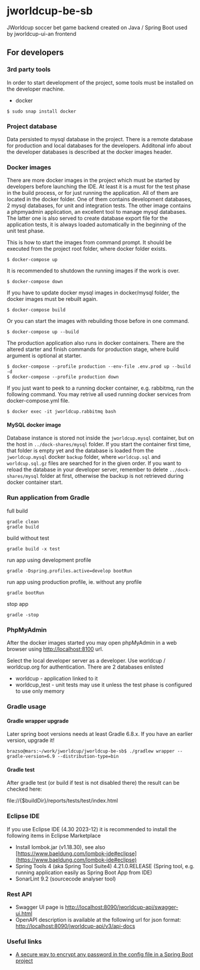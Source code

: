 # jworldcup-be-sb
JWorldcup soccer bet game backend created on Java / Spring Boot used by jworldcup-ui-an frontend

## For developers

### 3rd party tools
In order to start development of the project, some tools must be installed on the developer machine.
* docker

```
$ sudo snap install docker
```

### Project database

Data persisted to mysql database in the project. There is a remote database for production and local databases for the developers. Additonal info about the developer databases is described at the docker images header.

### Docker images

There are more docker images in the project which must be started by developers before launching the IDE. At least it is a must for the test phase in the build process, or for just running the application. All of them are located in the docker folder. One of them contains development databases, 2 mysql databases, for unit and integration tests. The other image contains a phpmyadmin application, an excellent tool to manage mysql databases. The latter one is also served to create database export file for the application tests, it is always loaded automatically in the beginning of the unit test phase.

This is how to start the images from command prompt. It should be executed from the project root folder, where docker folder exists.

```
$ docker-compose up
```

It is recommended to shutdown the running images if the work is over.

```
$ docker-compose down
```

If you have to update docker mysql images in docker/mysql folder, the docker images must be rebuilt again.

```
$ docker-compose build
```

Or you can start the images with rebuilding those before in one command.

```
$ docker-compose up --build
```

The production application also runs in docker containers. There are the altered starter and finish commands for production stage, where build argument is optional at starter.
```
$ docker-compose --profile production --env-file .env.prod up --build -d
$ docker-compose --profile production down
```

If you just want to peek to a running docker container, e.g. rabbitmq, run the following command. You may retrive all used running docker services from docker-compose.yml file.

```
$ docker exec -it jworldcup.rabbitmq bash
```
#### MySQL docker image

Database instance is stored not inside the `jworldcup.mysql` container, but on the host in `../dock-shares/mysql` folder. If you start the container first time, that folder is empty yet and the database is loaded from the `jworldcup.mysql` docker `backup` folder, where `worldcup.sql` and `worldcup.sql.gz` files are searched for in the given order. If you want to reload the database in your developer server, remember to delete `../dock-shares/mysql` folder at first, otherwise the backup is not retrieved during docker container start.

### Run application from Gradle

full build
```
gradle clean
gradle build
```
build without test
```
gradle build -x test
```

run app using development profile
```
gradle -Dspring.profiles.active=develop bootRun
```

run app using production profile, ie. without any profile
```
gradle bootRun
```

stop app
```
gradle -stop
```

### PhpMyAdmin

After the docker images started you may open phpMyAdmin in a web browser using [http://localhost:8100](http://localhost:8100) url.

Select the local developer server as a developer. Use worldcup / worldcup.org for authentication.
There are 2 databases enlisted
* worldcup - application linked to it
* worldcup_test - unit tests may use it unless the test phase is configured to use only memory

### Gradle usage

#### Gradle wrapper upgrade

Later spring boot versions needs at least Gradle 6.8.x. If you have an earlier version, upgrade it!

```
brazso@mars:~/work/jworldcup/jworldcup-be-sb$ ./gradlew wrapper --gradle-version=6.9 --distribution-type=bin
```

#### Gradle test

After gradle test (or build if test is not disabled there) the result can be checked here:

file://{$buildDir}/reports/tests/test/index.html

### Eclipse IDE
If you use Eclipse IDE (4.30 2023-12) it is recommended to install the following items in Eclipse Marketplace
* Install lombok.jar (v1.18.30), see also [https://www.baeldung.com/lombok-ide#eclipse](https://www.baeldung.com/lombok-ide#eclipse)
* Spring Tools 4 (aka Spring Tool Suite4) 4.21.0.RELEASE (Spring tool, e.g. running application easily as Spring Boot App from IDE)
* SonarLint 9.2 (sourcecode analyser tool)

### Rest API
* Swagger UI page is [http://localhost:8090/jworldcup-api/swagger-ui.html](http://localhost:8090/jworldcup-api/swagger-ui.html)
* OpenAPI description is available at the following url for json format: [http://localhost:8090/jworldcup-api/v3/api-docs](http://localhost:8090/jworldcup-api/v3/api-docs)

### Useful links

- [A secure way to encrypt any password in the config file in a Spring Boot project](https://medium.com/engineering-jio-com/a-secure-way-to-encrypt-any-password-in-the-config-file-in-a-spring-boot-project-20d12436b4b9)
